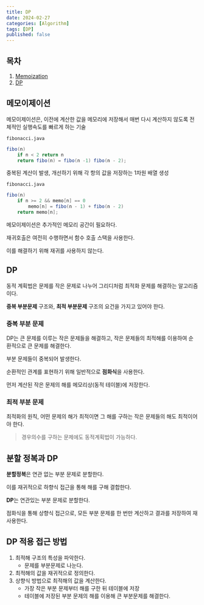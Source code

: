 ```yaml
---
title: DP
date: 2024-02-27
categories: [Algorithm]
tags: [DP]
published: false
---
```


## 목차

1. <a href = "#memoization"> Memoization </a>
1. <a href = "#dp"> DP </a>

## <font id = "memoization"> 메모이제이션 </font>

메모이제이션은, 이전에 계산한 값을 메모리에 저장해서 매번 다시 계산하지 않도록 전체적인 실행속도를 빠르게 하는 기술

`fibonacci.java`

```java
fibo(n)
    if n < 2 return n
    return fibo(n) = fibo(n -1) fibo(n - 2);
```

중복된 계산이 발생, 개선하기 위해 각 항의 값을 저장하는 1차원 배열 생성

`fibonacci.java`

```java
fibo(n)
    if n >= 2 && memo[n] == 0
        memo[n] = fibo(n - 1) + fibo(n - 2)
    return memo[n];
```

메모이제이션은 추가적인 메모리 공간이 필요하다.

재귀호출은 여전히 수행하면서 함수 호출 스택을 사용한다.

이를 해결하기 위해 재귀를 사용하지 않는다.

## <font id = "dp"> DP </font>

동적 계획법은 문제를 작은 문제로 나누어 그리디처럼 최적화 문제를 해결하는 알고리즘이다.

**중복 부분문제** 구조와, **최적 부분문제** 구조의 요건을 가지고 있어야 한다.

### 중복 부분 문제

DP는 큰 문제를 이루는 작은 문제들을 해결하고, 작은 문제들의 최적해를 이용하여 순환적으로 큰 문제를 해결한다.

부분 문제들이 중복되어 발생한다.

순환적인 관계를 표현하기 위해 일반적으로 **점화식**을 사용한다.

먼저 계산된 작은 문제의 해를 메모리상(동적 테이블)에 저장한다.

### 최적 부분 문제

최적화의 원칙, 어떤 문제의 해가 최적이면 그 해를 구하는 작은 문제들의 해도 최적이어야 한다.

> 경우의수를 구하는 문제에도 동적계획법이 가능하다.

## 분할 정복과 DP

**분할정복**은 연관 없는 부분 문제로 분할한다.

이를 재귀적으로 하향식 접근을 통해 해를 구해 결합한다.

**DP**는 연관있는 부분 문제로 분할한다.

점화식을 통해 상향식 접근으로, 모든 부분 문제를 한 번만 계산하고 결과를 저장하여 재사용한다.

## DP 적용 접근 방법

1. 최적해 구조의 특성을 파악한다.
   - 문제를 부분문제로 나눈다.
2. 최적해의 값을 재귀적으로 정의한다.
3. 상향식 방법으로 최적해의 값을 계산한다.
   - 가장 작은 부분 문제부터 해를 구한 뒤 테이블에 저장
   - 테이블에 저장된 부분 문제의 해를 이용해 큰 부분문제를 해결한다.
